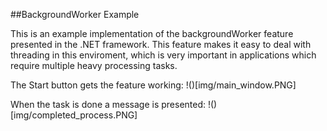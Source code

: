 ##BackgroundWorker Example

This is an example implementation of the backgroundWorker feature presented in the .NET framework. This feature makes it easy to deal with threading in this enviroment, which is very important in applications which require multiple heavy processing tasks.

The Start button gets the feature working:
!()[img/main_window.PNG]

When the task is done a message is presented:
!()[img/completed_process.PNG]